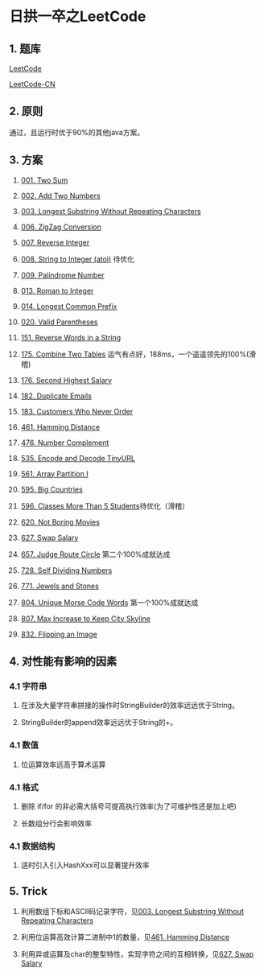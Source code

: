 # 日拱一卒之LeetCode

## 1. 题库
[LeetCode](https://leetcode.com/problemset/all/)

[LeetCode-CN](https://leetcode-cn.com/problemset/all/)

## 2. 原则
通过，且运行时优于90%的其他java方案。

## 3. 方案

1. [001. Two Sum](src/me/rainking/TwoSum.java)

1. [002. Add Two Numbers](src/me/rainking/AddTwoNumbers.java)

1. [003. Longest Substring Without Repeating Characters](src/me/rainking/LongestSubstringWithoutRepeatingCharacters.java)

1. [006. ZigZag Conversion](src/me/rainking/ZigZagConversion.java)

1. [007. Reverse Integer](src/me/rainking/ReverseInteger.java)

1. [008. String to Integer (atoi)](src/me/rainking/StringToInteger.java) 待优化

1. [009. Palindrome Number](src/me/rainking/PalindromeNumber.java)

1. [013. Roman to Integer](src/me/rainking/RomanToInteger.java)

1. [014. Longest Common Prefix](src/me/rainking/LongestCommonPrefix.java)

1. [020. Valid Parentheses](src/me/rainking/ValidParentheses.java)

1. [151. Reverse Words in a String](src/me/rainking/ReverseInteger.java)

1. [175. Combine Two Tables](src/me/rainking/CombineTwoTables.sql) 运气有点好，188ms，一个遥遥领先的100%(滑稽)

1. [176. Second Highest Salary](src/me/rainking/SecondHighestSalary.sql) 

1. [182. Duplicate Emails](src/me/rainking/DuplicateEmails.sql) 

1. [183. Customers Who Never Order](src/me/rainking/CustomersWhoNeverOrder.sql) 

1. [461. Hamming Distance](src/me/rainking/HammingDistance.java)

1. [476. Number Complement](src/me/rainking/NumberComplement.java)

1. [535. Encode and Decode TinyURL](src/me/rainking/EncodeAndDecodeTinyURL.java)

1. [561. Array Partition I](src/me/rainking/ArrayPartitionI.java)

1. [595. Big Countries](src/me/rainking/BigCountries.sql)

1. [596. Classes More Than 5 Students](src/me/rainking/ClassesMoreThan5Students.sql)待优化（滑稽）

1. [620. Not Boring Movies](src/me/rainking/NotBoringMovies.sql)

1. [627. Swap Salary](src/me/rainking/SwapSalary.sql)

1. [657. Judge Route Circle](src/me/rainking/JudgeRouteCircle.java) 第二个100%成就达成

1. [728. Self Dividing Numbers](src/me/rainking/SelfDividingNumbers.java) 

1. [771. Jewels and Stones](src/me/rainking/JewelsAndStones.java)

1. [804. Unique Morse Code Words](src/me/rainking/UniqueMorseCodeWords.java) 第一个100%成就达成

1. [807. Max Increase to Keep City Skyline](src/me/rainking/MaxIncreaseToKeepCitySkyline.java)

1. [832. Flipping an Image](src/me/rainking/FlippingAnImage.java)

## 4. 对性能有影响的因素
### 4.1 字符串
1. 在涉及大量字符串拼接的操作时StringBuilder的效率远远优于String。

1. StringBuilder的append效率远远优于String的+。

### 4.1 数值
1. 位运算效率远高于算术运算

### 4.1 格式
1. 删除 if/for 的非必需大括号可提高执行效率(为了可维护性还是加上吧)

1. 长数组分行会影响效率

### 4.1 数据结构
1. 适时引入引入HashXxx可以显著提升效率

## 5. Trick

1. 利用数组下标和ASCII码记录字符，见[003. Longest Substring Without Repeating Characters](src/me/rainking/LongestSubstringWithoutRepeatingCharacters.java)

1. 利用位运算高效计算二进制中1的数量，见[461. Hamming Distance](src/me/rainking/HammingDistance.java)

1. 利用异或运算及char的整型特性，实现字符之间的互相转换，见[627. Swap Salary](src/me/rainking/SwapSalary.sql)
